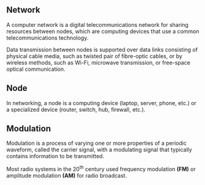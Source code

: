 ## Network

A computer network is a digital telecommunications network for sharing resources between nodes, which are computing devices that use a common telecommunications technology.

Data transmission between nodes is supported over data links consisting of physical cable media, such as twisted pair of fibre-optic cables, or by wireless methods, such as Wi-Fi, microwave transmission, or free-space optical communication.

## Node

In networking, a node is a computing device (laptop, server, phone, etc.) or a specialized device (router, switch, hub, firewall, etc.).

## Modulation

Modulation is a process of varying one or more properties of a periodic waveform, called the carrier signal, with a modulating signal that typically contains information to be transmitted.

Most radio systems in the 20<sup>th</sup> century used frequency modulation **(FM)** or amplitude modulation **(AM)** for radio broadcast.
